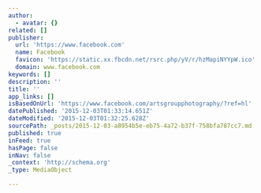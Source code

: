 ```yaml
---
author:
  - avatar: {}
related: []
publisher:
  url: 'https://www.facebook.com'
  name: Facebook
  favicon: 'https://static.xx.fbcdn.net/rsrc.php/yV/r/hzMapiNYYpW.ico'
  domain: www.facebook.com
keywords: []
description: ''
title: ''
app_links: []
isBasedOnUrl: 'https://www.facebook.com/artsgroupphotography/?ref=hl'
datePublished: '2015-12-03T01:33:14.651Z'
dateModified: '2015-12-03T01:32:25.628Z'
sourcePath: _posts/2015-12-03-a8954b5e-eb75-4a72-b37f-758bfa787cc7.md
published: true
inFeed: true
hasPage: false
inNav: false
_context: 'http://schema.org'
_type: MediaObject

---
```

>
